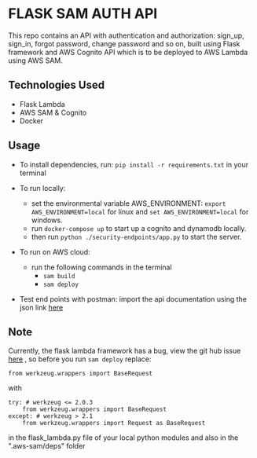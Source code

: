 # FLASK SAM AUTH API
This repo contains an API with authentication and authorization: sign_up, sign_in, forgot password, change password and so on, built using Flask framework and AWS Cognito API which is to be deployed to AWS Lambda using AWS SAM.

## Technologies Used
- Flask Lambda
- AWS SAM & Cognito
- Docker

## Usage
-  To install dependencies, run: ```pip install -r requirements.txt``` in your terminal
-  To run locally:
    - set the environmental variable AWS_ENVIRONMENT: ```export AWS_ENVIRONMENT=local``` for linux and ```set AWS_ENVIRONMENT=local``` for windows.
    -  run ```docker-compose up``` to start up a cognito and dynamodb locally.
    -  then run ```python ./security-endpoints/app.py``` to start the server.
    
-  To run on AWS cloud:
    -  run the following commands in the terminal
        -  ```sam build```
        - ```sam deploy```
- Test end points with postman: import the api documentation using the json link [here](https://www.getpostman.com/collections/8f0643c4dab2cf1b6e4d)


## Note
Currently, the flask lambda framework has a bug, view the git hub issue [here](https://github.com/sivel/flask-lambda/pull/14/commits/5c54ab08f29132acd65e97c9ac971bd023e5366f) , so before you run ```sam deploy``` replace:

```
from werkzeug.wrappers import BaseRequest
```
with
```
try: # werkzeug <= 2.0.3
    from werkzeug.wrappers import BaseRequest
except: # werkzeug > 2.1
    from werkzeug.wrappers import Request as BaseRequest
```
in the flask_lambda.py file of your local python modules and also in the ".aws-sam/deps" folder
